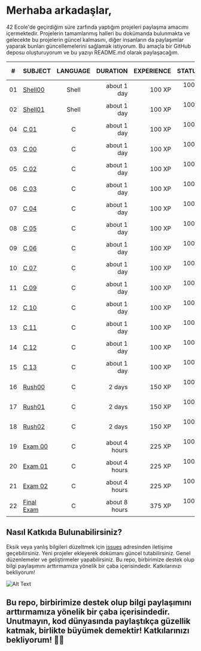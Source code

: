 # Merhaba arkadaşlar,

42 Ecole'de geçirdiğim süre zarfında yaptığım projeleri paylaşma amacımı içermektedir. Projelerin tamamlanmış halleri bu dokümanda bulunmakta ve gelecekte bu projelerin güncel kalmasını, diğer insanların da paylaşımlar yaparak bunları güncellemelerini sağlamak istiyorum. Bu amaçla bir GitHub deposu oluşturuyorum ve bu yazıyı README.md olarak paylaşacağım.

|#	|SUBJECT							|LANGUAGE	|DURATION		|EXPERIENCE	|STATUS						|ATTAINED LEVEL	|
|:-:|:--								|:-:		|--:			|--:		|--:						|:--			|
|01	|[Shell00](./shell00)	            |Shell		|about 1 day	|100 XP		|100% :heavy_check_mark:	|level 0 - 100%	|
|02	|[Shell01](./shell01)	            |Shell		|about 1 day	|100 XP		|100% :heavy_check_mark:	|level 1 - 100%	|
|04	|[C 01](./c01)			            |C			|about 1 day	|100 XP		|100% :heavy_check_mark:	|level 2 - 100%	|
|03	|[C 00](./c00)			            |C			|about 1 day	|100 XP		|100% :heavy_check_mark:	|level 1 - 100%	|
|05	|[C 02](./c02)			            |C			|about 1 day	|100 XP		|100% :heavy_check_mark:	|level 2 - 100%	|
|06	|[C 03](./c03)			            |C			|about 1 day	|100 XP		|100% :heavy_check_mark:	|level 2 - 100%	|
|07	|[C 04](./c04)			            |C			|about 1 day	|100 XP		|100% :heavy_check_mark:	|level 3 - 100%	|
|08	|[C 05](./c05)			            |C			|about 1 day	|100 XP		|100% :heavy_check_mark:	|level 3 - 100%	|
|09	|[C 06](./c06)			            |C			|about 1 day	|100 XP		|100% :heavy_check_mark:	|level 4 - 100%	|
|10	|[C 07](./c07)			            |C			|about 1 day	|100 XP		|100% :heavy_check_mark:	|level 4 - 100%	|
|11	|[C 09](./c08)			            |C			|about 1 day	|100 XP		|100% :heavy_check_mark:	|level 5 - 100%	|
|12	|[C 10](./c09)			            |C			|about 1 day	|100 XP		|100% :heavy_check_mark:	|level 5 - 100%	|
|13	|[C 11](./c10)			            |C			|about 1 day	|100 XP		|100% :heavy_check_mark:	|level 6 - 100%	|
|14	|[C 12](./c11)			            |C			|about 1 day	|100 XP		|100% :heavy_check_mark:	|level 6 - 100%	|
|15	|[C 13](./c12)			            |C			|about 1 day	|100 XP		|100% :heavy_check_mark:	|level 7 - 100%	|
|16	|[Rush00](./Rush00)		            |C			|2 days			|150 XP		|100% :heavy_check_mark:	|level 7 - 100%	|
|17	|[Rush01](./Rush01)		            |C			|2 days			|150 XP		|100% :heavy_check_mark:	|level 8 - 100%	|
|18	|[Rush02](./Rush02)		            |C			|2 days			|150 XP		|100% :heavy_check_mark:	|level 8 - 100%	|
|19	|[Exam 00](./examTraining)		    |C			|about 4 hours	|225 XP		|100% :heavy_check_mark:	|level 9 - 100%	|
|20	|[Exam 01](./examTraining)			|C			|about 4 hours	|225 XP		|100% :heavy_check_mark:	|level 10 - 100%	|
|21	|[Exam 02](./examTraining)			|C			|about 4 hours	|225 XP		|100% :heavy_check_mark:	|level 11 - 100%	|
|22	|[Final Exam](./examTraining)		|C			|about 8 hours	|375 XP		|100% :heavy_check_mark:	|level 12 - 100%	|

## Nasıl Katkıda Bulunabilirsiniz?

Eksik veya yanlış bilgileri düzeltmek için [issues](./issues) adresinden iletişime geçebilirsiniz.
Yeni projeler ekleyerek dokümanı güncel tutabilirsiniz.
Genel düzenlemeler ve geliştirmeler yapabilirsiniz.
Bu repo, birbirimize destek olup bilgi paylaşımını arttırmamıza yönelik bir çaba içerisindedir. Katkılarınızı bekliyorum!

![Alt Text](https://raw.githubusercontent.com/appinha/42sp-piscine/master/42saopaulo.jpg)

## Bu repo, birbirimize destek olup bilgi paylaşımını arttırmamıza yönelik bir çaba içerisindedir. Unutmayın, kod dünyasında paylaştıkça güzellik katmak, birlikte büyümek demektir! Katkılarınızı bekliyorum! 🚀🌟




